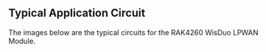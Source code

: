 ## Typical Application Circuit

The images below are the typical circuits for the RAK4260 WisDuo LPWAN Module.

<rk-img
  src="/assets/images/datasheet/rak4260/rf-circuit.jpg"
  width="75%"
  figure-number="1"
  caption="RF Circuit"
/>


<rk-img
  src="/assets/images/datasheet/rak4260/reset-circuit.jpg"
  width="75%"
  figure-number="2"
  caption="Reset Circuit"
/>